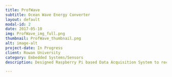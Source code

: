 ```yaml
---
title: ProfWave
subtitle: Ocean Wave Energy Converter
layout: default
modal-id: 2
date: 2017-05-10
img: ProfWave_img_full.png
thumbnail: ProfWave_thumbnail.png
alt: image-alt
project-date: In Progress
client: Rowan University
category: Embedded Systems/Sensors
description: Designed Raspberry Pi based Data Acquisition System to record the power output of a small scale implementation of a buoy-pendulum Ocean Wave Energy Converter (WEC). Additionally, accelerometers were placed on the center of mass of the WEC and the center of mass of the internal pendulum of the design to gather and record data on their motion relative to one another during operation. Design funded by Rowan's alumni crowdfunding campaign: PROFfunder.

---
```

